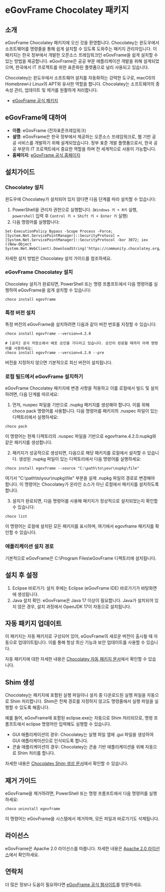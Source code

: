 # eGovFrame Chocolatey 패키지

## 소개
eGovFrame Chocolatey 패키지에 오신 것을 환영합니다. Chocolatey는 윈도우에서 소프트웨어를 명령줄을 통해 쉽게 설치할 수 있도록 도와주는 패키지 관리자입니다. 이 패키지는 한국 정부에서 개발한 오픈소스 프레임워크인 eGovFrame을 쉽게 설치할 수 있는 방법을 제공합니다. eGovFrame은 공공 부문 애플리케이션 개발을 위해 설계되었으며, 한국에서 IT 프로젝트를 위한 표준화된 플랫폼으로 널리 사용되고 있습니다.

Chocolatey는 윈도우에서 소프트웨어 설치를 자동화하는 강력한 도구로, macOS의 Homebrew나 Linux의 APT와 유사한 역할을 합니다. Chocolatey는 소프트웨어의 종속성 관리, 업데이트 및 제거를 원활하게 처리합니다.

- [eGovFrame 공식 패키지](https://community.chocolatey.org/packages/egovframe)

## eGovFrame에 대하여
- **이름**: eGovFrame (전자표준프레임워크)
- **설명**: eGovFrame은 한국 정부에서 제공하는 오픈소스 프레임워크로, 웹 기반 공공 서비스를 개발하기 위해 설계되었습니다. 정부 표준 개발 플랫폼으로서, 한국 공공 부문의 IT 프로젝트에서 중요한 역할을 하며 전 세계적으로 사용이 가능합니다.
- **홈페이지**: [eGovFrame 공식 홈페이지](https://www.egovframe.go.kr)

## 설치가이드

### Chocolatey 설치
윈도우에 Chocolatey가 설치되어 있지 않다면 다음 단계를 따라 설치할 수 있습니다:

1. PowerShell을 관리자 권한으로 실행합니다. (`Windows 키 + R키` 실행, `powershell` 입력 후 `Control 키 + Shift 키 + Enter 키` 실행)
2. 다음 명령어를 실행합니다:
``` shell
Set-ExecutionPolicy Bypass -Scope Process -Force; [System.Net.ServicePointManager]::SecurityProtocol = [System.Net.ServicePointManager]::SecurityProtocol -bor 3072; iex ((New-Object System.Net.WebClient).DownloadString('https://community.chocolatey.org/install.ps1'))
```

자세한 설치 방법은 Chocolatey 설치 가이드를 참조하세요.

### eGovFrame Chocolatey 설치

Chocolatey 설치가 완료되면, PowerShell 또는 명령 프롬프트에서 다음 명령어를 실행하여 eGovFrame을 쉽게 설치할 수 있습니다:

``` shell
choco install egovframe
```

### 특정 버전 설치

특정 버전의 eGovFrame을 설치하려면 다음과 같이 버전 번호를 지정할 수 있습니다:

``` shell
choco install egovframe --version=4.2.0

# [공지] 공식 저장소에서 배포 승인을 기다리고 있습니다. 승인이 완료될 때까지 아래 명령어를 사용하세요:
choco install egovframe --version=4.2.0 --pre
```

버전을 지정하지 않으면 기본적으로 최신 버전이 설치됩니다.

### 로컬 빌드에서 eGovFrame 설치하기

eGovFrame Chocolatey 패키지에 변경 사항을 적용하고 이를 로컬에서 빌드 및 설치하려면, 다음 단계를 따르세요:

1.	먼저, nuspec 파일을 기반으로 .nupkg 패키지를 생성해야 합니다. 이를 위해 choco pack 명령어를 사용합니다. 다음 명령어를 패키지의 .nuspec 파일이 있는 디렉토리에서 실행하세요:

``` shell
choco pack
```

이 명령어는 현재 디렉토리의 .nuspec 파일을 기반으로 egovframe.4.2.0.nupkg와 같은 패키지를 생성합니다.

2.	패키지가 성공적으로 생성되면, 다음으로 해당 패키지를 로컬에서 설치할 수 있습니다. 생성된 .nupkg 파일이 있는 디렉토리에서 다음 명령어를 실행하세요:

``` shell
choco install egovframe --source "C:\path\to\your\nupkg\file"
```

여기서 "C:\path\to\your\nupkg\file" 부분을 실제 .nupkg 파일의 경로로 변경해야 합니다. 이 명령어는 Chocolatey가 온라인 소스가 아닌 로컬에서 패키지를 설치하도록 합니다.

3.	설치가 완료되면, 다음 명령어를 사용해 패키지가 정상적으로 설치되었는지 확인할 수 있습니다:

``` shell
choco list
```

이 명령어는 로컬에 설치된 모든 패키지를 표시하며, 여기에서 egovframe 패키지를 확인할 수 있습니다.

### 애플리케이션 설치 경로

기본적으로 eGovFrame은 C:\Program Files\eGovFrame 디렉토리에 설치됩니다.

## 설치 후 설정

1. Eclipse 바로가기: 설치 후에는 Eclipse (eGovFrame IDE) 바로가기가 바탕화면에 생성됩니다.
2. Java 설치 확인: eGovFrame은 Java 17 이상이 필요합니다. Java가 설치되어 있지 않은 경우, 설치 과정에서 OpenJDK 17이 자동으로 설치됩니다.

## 자동 패키지 업데이트

이 패키지는 자동 패키지로 구성되어 있어, eGovFrame의 새로운 버전이 출시될 때 자동으로 업데이트됩니다. 이를 통해 항상 최신 기능과 보안 업데이트를 사용할 수 있습니다.

자동 패키지에 대한 자세한 내용은 [Chocolatey 자동 패키지 문서](https://docs.chocolatey.org/en-us/create/automatic-packages)에서 확인할 수 있습니다.

## Shim 생성

Chocolatey는 패키지에 포함된 실행 파일이나 설치 중 다운로드된 실행 파일을 자동으로 Shim 처리합니다. Shim은 전체 경로를 지정하지 않고도 명령줄에서 실행 파일을 실행할 수 있도록 해줍니다.

예를 들어, eGovFrame에 포함된 eclipse.exe는 자동으로 Shim 처리되므로, 명령 프롬프트에서 eclipse 명령어만 입력해도 실행할 수 있습니다.

- GUI 애플리케이션의 경우: Chocolatey는 실행 파일 옆에 .gui 파일을 생성하여 GUI 애플리케이션으로 인식되도록 합니다.
- 콘솔 애플리케이션의 경우: Chocolatey는 콘솔 기반 애플리케이션을 위해 자동으로 Shim 처리를 합니다.

자세한 내용은 [Chocolatey Shim 생성 문서](https://docs.chocolatey.org/en-us/features/shim)에서 확인할 수 있습니다.

## 제거 가이드

eGovFrame을 제거하려면, PowerShell 또는 명령 프롬프트에서 다음 명령어를 실행하세요:

``` shell
choco uninstall egovframe
```

이 명령어는 eGovFrame을 시스템에서 제거하며, 모든 파일과 바로가기도 삭제됩니다.

## 라이선스

eGovFrame은 Apache 2.0 라이선스를 따릅니다. 자세한 내용은 [Apache 2.0 라이선스](https://www.apache.org/licenses/LICENSE-2.0)에서 확인하세요.

## 연락처

더 많은 정보나 도움이 필요하다면 [eGovFrame 공식 웹사이트](https://www.egovframe.go.kr)를 방문하세요.